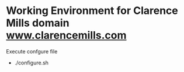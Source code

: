 # Working Environment for Clarence Mills domain www.clarencemills.com 

Execute confgure file
- ./configure.sh
